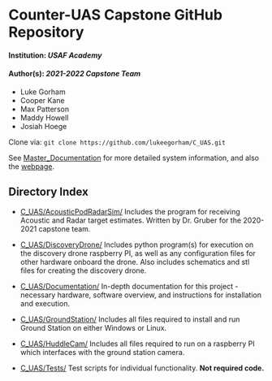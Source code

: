 # Counter-UAS Capstone GitHub Repository
#### Institution:  *USAF Academy*
#### Author(s):    *2021-2022 Capstone Team*
- Luke Gorham
- Cooper Kane
- Max Patterson
- Maddy Howell
- Josiah Hoege

Clone via: `git clone https://github.com/lukeegorham/C_UAS.git`

See [Master_Documentation](Documentation/Master_Documentation.md) for more detailed system information, and also the [webpage](https://github.com/lukeegorham/C_UAS.git).

## Directory Index
- [C_UAS/AcousticPodRadarSim/](AcousticPodRadarSim)
Includes the program for receiving Acoustic and Radar target estimates. Written by Dr. Gruber for the 2020-2021 capstone team.

- [C_UAS/DiscoveryDrone/](DiscoveryDrone) 
Includes python program(s) for execution on the discovery drone raspberry PI, as well as any configuration files for other hardware onboard the drone. Also includes schematics and stl files for creating the discovery drone.

- [C_UAS/Documentation/](Documentation)
In-depth documentation for this project - necessary hardware, software overview, and instructions for installation and execution.

- [C_UAS/GroundStation/](GroundStation)
Includes all files required to install and run Ground Station on either Windows or Linux.

- [C_UAS/HuddleCam/](HuddleCam)
Includes all files required to run on a raspberry PI which interfaces with the ground station camera.

- [C_UAS/Tests/](Tests)
Test scripts for individual functionality. **Not required code.**
